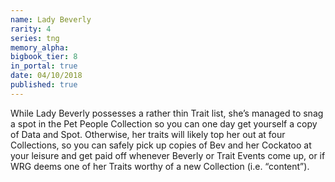 ```yaml
---
name: Lady Beverly
rarity: 4
series: tng
memory_alpha:
bigbook_tier: 8
in_portal: true
date: 04/10/2018
published: true
---
```


While Lady Beverly possesses a rather thin Trait list, she’s managed to snag a spot in the Pet People Collection so you can one day get yourself a copy of Data and Spot. Otherwise, her traits will likely top her out at four Collections, so you can safely pick up copies of Bev and her Cockatoo at your leisure and get paid off whenever Beverly or Trait Events come up, or if WRG deems one of her Traits worthy of a new Collection (i.e. “content”).

